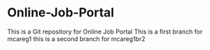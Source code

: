 # Online-Job-Portal
This is a Git repository for Online Job Portal
This is a first branch for mcareg1
this is a second branch for mcareg1br2
